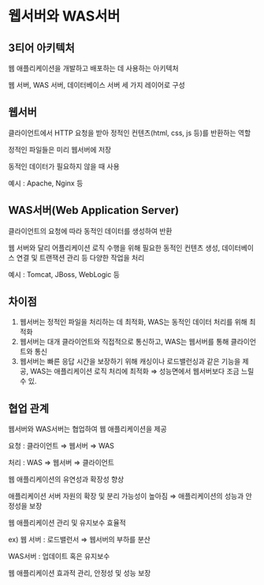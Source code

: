 # 웹서버와 WAS서버

## 3티어 아키텍처

웹 애플리케이션을 개발하고 배포하는 데 사용하는 아키텍처

웹 서버, WAS 서버, 데이터베이스 서버 세 가지 레이어로 구성

## **웹서버**

클라이언트에서 HTTP 요청을 받아 정적인 컨텐츠(html, css, js 등)를 반환하는 역할

정적인 파일들은 미리 웹서버에 저장

동적인 데이터가 필요하지 않을 때 사용

예시 : Apache, Nginx 등

## **WAS서버**(Web Application Server)

클라이언트의 요청에 따라 동적인 데이터를 생성하여 반환

웹 서버와 달리 어플리케이션 로직 수행을 위해 필요한 동적인 컨텐츠 생성, 데이터베이스 연결 및 트랜잭션 관리 등 다양한 작업을 처리

예시 : Tomcat, JBoss, WebLogic 등

## **차이점**

1. 웹서버는 정적인 파일을 처리하는 데 최적화, WAS는 동적인 데이터 처리를 위해 최적화
2. 웹서버는 대개 클라이언트와 직접적으로 통신하고, WAS는 웹서버를 통해 클라이언트와 통신
3. 웹서버는 빠른 응답 시간을 보장하기 위해 캐싱이나 로드밸런싱과 같은 기능을 제공, WAS는 애플리케이션 로직 처리에 최적화 ⇒ 성능면에서 웹서버보다 조금 느릴 수 있.

## **협업 관계**

웹서버와 WAS서버는 협업하여 웹 애플리케이션을 제공

요청 : 클라이언트 ⇒ 웹서버 ⇒ WAS

처리 : WAS ⇒ 웹서버 ⇒ 클라이언트

웹 애플리케이션의 유연성과 확장성 향상

애플리케이션 서버 자원의 확장 및 분리 가능성이 높아짐 ⇒ 애플리케이션의 성능과 안정성을 보장

웹 애플리케이션 관리 및 유지보수 효율적

ex) 웹 서버 : 로드밸런서 ⇒ 웹서버의 부하를 분산

WAS서버 : 업데이트 혹은 유지보수

웹 애플리케이션 효과적 관리, 안정성 및 성능 보장